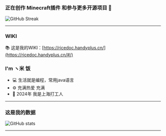 ### 正在创作 Minecraft插件 和参与更多开源项目 👋

![GitHub Streak](https://streak-stats.demolab.com/?user=handy-git&locale=zh_CN)

***

### WIKI
📚 这是我的WIKI：[https://ricedoc.handyplus.cn/](https://ricedoc.handyplus.cn/#/)

### I'm ヽ米 饭
- 💻 生活就是编程，常用java语言
- ⚙️ 充满热爱 充满
- 📖 2024年 我是上海打工人

***

### 这是我的数据
![GitHub stats](https://github-readme-stats.vercel.app/api?username=handy-git&bg_color=30,e96443,904e95&title_color=fff&text_color=fff&count_private=true&show_icons=true&locale=cn)

***
